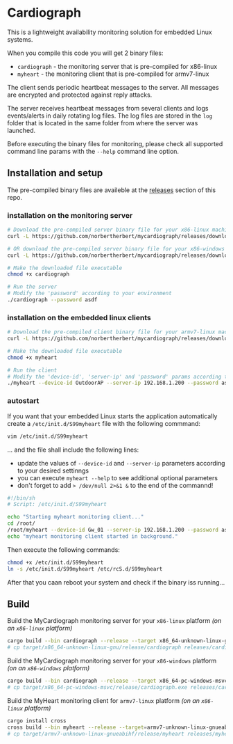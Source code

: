 # Cardiograph

This is a lightweight availability monitoring solution for embedded Linux systems.

When you compile this code you will get 2 binary files:

- `cardiograph` - the monitoring server that is pre-compiled for x86-linux
- `myheart` - the monitoring client that is pre-compiled for armv7-linux

The client sends periodic heartbeat messages to the server. All messages are encrypted and protected against reply attacks.

The server receives heartbeat messages from several clients and logs events/alerts in daily rotating log files. The log files are stored in the `log` folder that is located in the same folder from where the server was launched.

Before executing the binary files for monitoring, please check all supported command line params with the `--help` command line option.

## Installation and setup

The pre-compiled binary files are availeble at the [releases](https://github.com/norbertherbert/mycardiograph/releases) section of this repo.

### installation on the monitoring server

```bash
# Download the pre-compiled server binary file for your x86-linux machine 
curl -L https://github.com/norbertherbert/mycardiograph/releases/download/v0.1.2/cardiograph-0.1.2-x86_64-unknown-linux-gnu -o cardiograph

# OR download the pre-compiled server binary file for your x86-windows machine 
curl -L https://github.com/norbertherbert/mycardiograph/releases/download/v0.1.2/cardiograph-0.1.2-x86_64-pc-windows-msvc.exe  -o cardiograph.exe

# Make the downloaded file executable
chmod +x cardiograph

# Run the server
# Modify the 'password' according to your environment
./cardiograph --password asdf
```

### installation on the embedded linux clients

```bash
# Download the pre-compiled client binary file for your armv7-linux machine 
curl -L https://github.com/norbertherbert/mycardiograph/releases/download/v0.1.1S/myheart-0.1.1-armv7-unknown-linux-gnueabihf -o myheart

# Make the downloaded file executable
chmod +x myheart

# Run the client
# Modify the 'device-id', 'server-ip' and 'password' params according to your environment
./myheart --device-id OutdoorAP --server-ip 192.168.1.200 --password asdf
```

### autostart

If you want that your embedded Linux starts the application automatically create a `/etc/init.d/S99myheart` file with the following commmand:

```bash
vim /etc/init.d/S99myheart
```

... and the file shall include the following lines:  

- update the values of `--device-id` and `--server-ip` parameters according to your desired settinngs
- you can execute `myheart --help` to see additional optional parameters
- don't forget to add `> /dev/null 2>&1 &` to the end of the commannd!

```bash
#!/bin/sh
# Script: /etc/init.d/S99myheart

echo "Starting myheart monitoring client..."
cd /root/
/root/myheart --device-id Gw_01 --server-ip 192.168.1.200 --password asdf > /dev/null 2>&1 &
echo "myheart monitoring client started in background."
```

Then execute the following commands:

```bash
chmod +x /etc/init.d/S99myheart
ln -s /etc/init.d/S99myheart /etc/rcS.d/S99myheart
```

After that you caan reboot your system and check if the binary iss running...

## Build

Build the MyCardiograph monitoring server for your `x86-linux` platform *(on an `x86-linux` platform)*

```bash
cargo build --bin cardiograph --release --target x86_64-unknown-linux-gnu
# cp target/x86_64-unknown-linux-gnu/release/cardiograph releases/cardiograph-0.1.2-x86_64-unknown-linux-gnu
```

Build the MyCardiograph monitoring server for your `x86-windows` platform *(on an `x86-windows` platform)*

```bash
cargo build --bin cardiograph --release --target x86_64-pc-windows-msvc
# cp target/x86_64-pc-windows-msvc/release/cardiograph.exe releases/cardiograph-0.1.2-x86_64-pc-windows-msvc.exe
```

Build the MyHeart monitoring client for `armv7-linux` platform *(on an `x86-linux` platform)*

```bash
cargo install cross
cross build --bin myheart --release --target=armv7-unknown-linux-gnueabihf
# cp target/armv7-unknown-linux-gnueabihf/release/myheart releases/myheart-0.1.1-armv7-unknown-linux-gnueabihf
```
